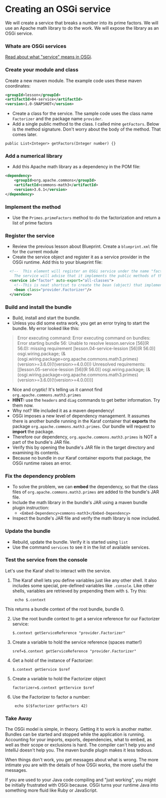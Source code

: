 # Creating an OSGi service
We will create a service that breaks a number into its prime factors. We will use an Apache 
math library to do the work. We will expose the library as an OSGi service.

### Whate are  OSGi services
[Read about what "service" means in OSGi](services.md).

### Create your module and class
Create a new maven module. The example code uses these maven coordinates: 

```xml
<groupId>lesson</groupId>
<artifactId>04-service</artifactId>
<version>1.0-SNAPSHOT</version>
``` 
 
- Create a class for the service. The sample code uses the class name `Factorizer` and the 
package name `provider`.
- Add a single public method to the class. I called mine `getFactors`. Below is the method
signature. Don't worry about the body of the method. That comes later.

`public List<Integer> getFactors(Integer number) {}`


### Add a numerical library
- Add this Apache math library as a dependency in the POM file:
```xml
<dependency>
    <groupId>org.apache.commons</groupId>
    <artifactId>commons-math3</artifactId>
    <version>3.6.1</version>
</dependency>
```
### Implement the method
- Use the `Primes.primeFactors` method to do the factorization and return a list of 
prime factors

### Register the service
- Review the previous lesson about Blueprint. Create a `blueprint.xml` file for the current 
module
- Create the service object and register it as a service provider in the OSGi runtime. Add this 
to your blueprint file:

```xml
  <!--  This element will register an OSGi service under the name "factor".
    The service will advise that it implements the public methods of the "lesson.Factorizer" class.-->
  <service id="factor" auto-export="all-classes">
    <!--This is neat shortcut to create the bean (object) that implements the service.-->
    <bean class="provider.Factorizer"/>
  </service>
  ```

### Build and install the bundle
- Build, install and start the bundle.
- Unless you did some extra work, you get an error trying to start the bundle. My error looked like this:
>Error executing command: Error executing command on bundles:
   	Error starting bundle 56: Unable to resolve lesson.service [56](R 56.0): missing requirement [lesson.04-service-lession [56](R 56.0)] osgi.wiring.package; (&(osgi.wiring.package=org.apache.commons.math3.primes)(version>=3.6.0)(!(version>=4.0.0))) Unresolved requirements: [[lesson.05-service-lession [56](R 56.0)] osgi.wiring.package; (&(osgi.wiring.package=org.apache.commons.math3.primes)(version>=3.6.0)(!(version>=4.0.0)))]

- Nice and cryptic! It's telling us it cannot find `org.apache.commons.math3.primes`
- **HINT:** use the `headers` and `diag` commands to get better information. Try them now.
- Why not? We included it as a maven dependency!
- OSGi imposes a new level of dependency management. It assumes there is another bundle running 
in the Karaf container that **exports** the package `org.apache.commons.math3.primes`. 
Our bundle will request to **import** the package. 
- Therefore our dependency, `org.apache.commons.math3.primes` is NOT a part of the bundle's JAR file.
- Verify this by opening the bundle's JAR file in the target directory and examining its contents.
- Because no bundle in our Karaf container exports that package, the OSGi runtime raises an error.

### Fix the dependency problem
- To solve the problem, we can **embed** the dependency, so that the class files 
of `org.apache.commons.math3.primes` are added to the bundle's JAR file.
- Include the math library in the bundle's JAR using a maven bundle plugin instruction: 
  - `<Embed-Dependency>commons-math3</Embed-Dependency>`
- Inspect the bundle's JAR file and verify the math library is now included.

### Update the bundle
- Rebuild, update the bundle. Verify it is started using `list`
- Use the command `services` to see it in the list of available services.

### Test the service from the console
Let's use the Karaf shell to interact with the service.
1. The Karaf shell lets you define variables just like any other shell. It also includes 
some special, pre-defined variables like `.console`. Like other shells, variables are retrieved 
by prepending them with `$`. Try this:

        echo $.context

This returns a bundle context of the root bundle, bundle 0.

2. Use the root bundle context to get a service reference for our Factorizer service:

       $.context getServiceReference "provider.Factorizer"
       
3. Create a variable to hold the service reference (spaces matter!)

       sref=$.context getServiceReference "provider.Factorizer"
       
4. Get a hold of the instance of Factorizer:

       $.context getService $sref
             
5. Create a variable to hold the Factorizer object

       factorizer=$.context getService $sref
       
6. Use the Factorizer to factor a number:
       
        echo $($factorizer getFactors 42)
        
### Take Away
The OSGi model is simple, in theory. Getting it to work is another matter. Bundles can be started 
and stopped while the application is running. Accounting for your imports, exports, dependencies,
 what to embed, as well as their scope or exclusions is hard. The compiler can't help you and 
 IntelliJ doesn't help you. The maven bundle plugin makes it less tedious.
 
When things don't work, you get messages about what is wrong. The more intimate you are with 
the details of how OSGi works, the more useful the messages. 

If you are used to your Java code compiling and "just working", you might be initially frustrated 
with OSGi because. OSGi turns your runtime Java into something more fluid like Ruby or JavaScript.
